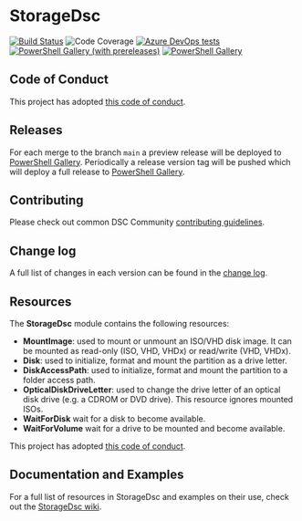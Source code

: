 # StorageDsc

[![Build Status](https://dev.azure.com/dsccommunity/StorageDsc/_apis/build/status/dsccommunity.StorageDsc?branchName=main)](https://dev.azure.com/dsccommunity/StorageDsc/_build/latest?definitionId=30&branchName=main)
![Code Coverage](https://img.shields.io/azure-devops/coverage/dsccommunity/StorageDsc/30/main)
[![Azure DevOps tests](https://img.shields.io/azure-devops/tests/dsccommunity/StorageDsc/30/main)](https://dsccommunity.visualstudio.com/StorageDsc/_test/analytics?definitionId=30&contextType=build)
[![PowerShell Gallery (with prereleases)](https://img.shields.io/powershellgallery/vpre/StorageDsc?label=StorageDsc%20Preview)](https://www.powershellgallery.com/packages/StorageDsc/)
[![PowerShell Gallery](https://img.shields.io/powershellgallery/v/StorageDsc?label=StorageDsc)](https://www.powershellgallery.com/packages/StorageDsc/)

## Code of Conduct

This project has adopted [this code of conduct](CODE_OF_CONDUCT.md).

## Releases

For each merge to the branch `main` a preview release will be
deployed to [PowerShell Gallery](https://www.powershellgallery.com/).
Periodically a release version tag will be pushed which will deploy a
full release to [PowerShell Gallery](https://www.powershellgallery.com/).

## Contributing

Please check out common DSC Community [contributing guidelines](https://dsccommunity.org/guidelines/contributing).

## Change log

A full list of changes in each version can be found in the [change log](CHANGELOG.md).

## Resources

The **StorageDsc** module contains the following resources:

- **MountImage**: used to mount or unmount an ISO/VHD disk image. It can be
    mounted as read-only (ISO, VHD, VHDx) or read/write (VHD, VHDx).
- **Disk**: used to initialize, format and mount the partition as a drive letter.
- **DiskAccessPath**: used to initialize, format and mount the partition to a
    folder access path.
- **OpticalDiskDriveLetter**: used to change the drive letter of an optical
    disk drive (e.g. a CDROM or DVD drive).  This resource ignores mounted ISOs.
- **WaitForDisk** wait for a disk to become available.
- **WaitForVolume** wait for a drive to be mounted and become available.

This project has adopted [this code of conduct](CODE_OF_CONDUCT.md).

## Documentation and Examples

For a full list of resources in StorageDsc and examples on their use, check out
the [StorageDsc wiki](https://github.com/dsccommunity/StorageDsc/wiki).
